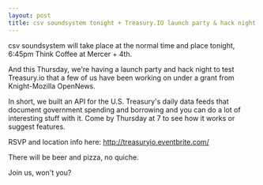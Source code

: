 ```yaml
---
layout: post
title: csv soundsystem tonight + Treasury.IO launch party & hack night Thursday
---
```



csv soundsystem will take place at the normal time and place tonight, 6:45pm Think Coffee at Mercer + 4th. 

And this Thursday, we're having a launch party and hack night to test Treasury.io that a few of us have been working on under a grant from Knight-Mozilla OpenNews.

In short, we built an API for the U.S. Treasury's daily data feeds that document government spending and borrowing and you can do a lot of interesting stuff with it. Come by Thursday at 7 to see how it works or suggest features.

RSVP and location info here: http://treasuryio.eventbrite.com/

There will be beer and pizza, no quiche.

Join us, won't you?